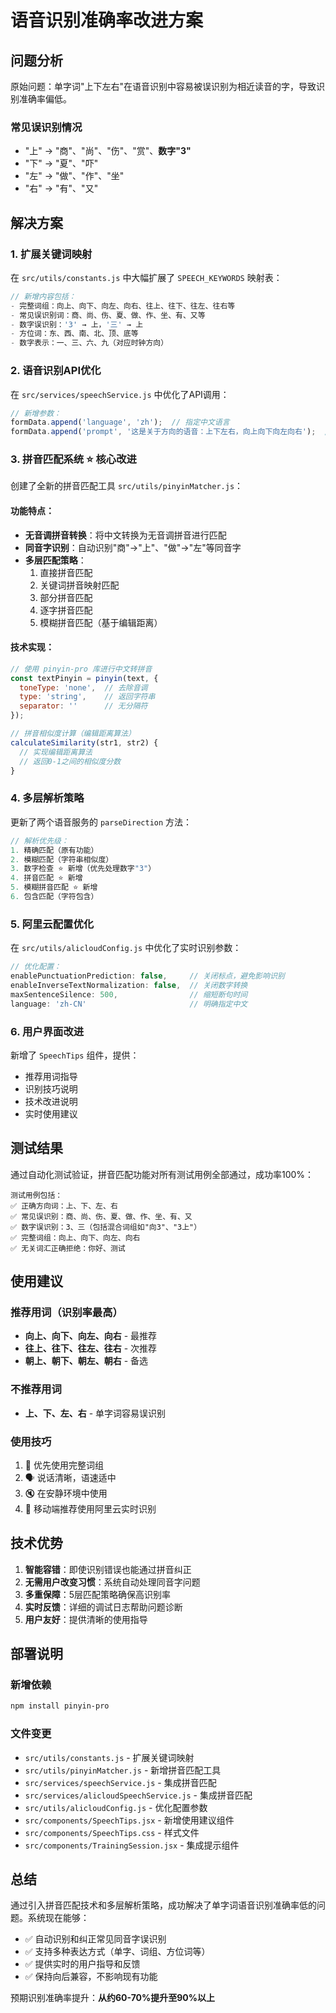 # 语音识别准确率改进方案

## 问题分析

原始问题：单字词"上下左右"在语音识别中容易被误识别为相近读音的字，导致识别准确率偏低。

### 常见误识别情况
- "上" → "商"、"尚"、"伤"、"赏"、**数字"3"**
- "下" → "夏"、"吓"
- "左" → "做"、"作"、"坐"
- "右" → "有"、"又"

## 解决方案

### 1. 扩展关键词映射
在 `src/utils/constants.js` 中大幅扩展了 `SPEECH_KEYWORDS` 映射表：

```javascript
// 新增内容包括：
- 完整词组：向上、向下、向左、向右、往上、往下、往左、往右等
- 常见误识别词：商、尚、伤、夏、做、作、坐、有、又等
- 数字误识别：'3' → 上，'三' → 上
- 方位词：东、西、南、北、顶、底等
- 数字表示：一、三、六、九（对应时钟方向）
```

### 2. 语音识别API优化
在 `src/services/speechService.js` 中优化了API调用：

```javascript
// 新增参数：
formData.append('language', 'zh');  // 指定中文语言
formData.append('prompt', '这是关于方向的语音：上下左右，向上向下向左向右');  // 添加提示词
```

### 3. 拼音匹配系统 ⭐ 核心改进
创建了全新的拼音匹配工具 `src/utils/pinyinMatcher.js`：

#### 功能特点：
- **无音调拼音转换**：将中文转换为无音调拼音进行匹配
- **同音字识别**：自动识别"商"→"上"、"做"→"左"等同音字
- **多层匹配策略**：
  1. 直接拼音匹配
  2. 关键词拼音映射匹配
  3. 部分拼音匹配
  4. 逐字拼音匹配
  5. 模糊拼音匹配（基于编辑距离）

#### 技术实现：
```javascript
// 使用 pinyin-pro 库进行中文转拼音
const textPinyin = pinyin(text, { 
  toneType: 'none',  // 去除音调
  type: 'string',    // 返回字符串
  separator: ''      // 无分隔符
});

// 拼音相似度计算（编辑距离算法）
calculateSimilarity(str1, str2) {
  // 实现编辑距离算法
  // 返回0-1之间的相似度分数
}
```

### 4. 多层解析策略
更新了两个语音服务的 `parseDirection` 方法：

```javascript
// 解析优先级：
1. 精确匹配（原有功能）
2. 模糊匹配（字符串相似度）
3. 数字检查 ⭐ 新增（优先处理数字"3"）
4. 拼音匹配 ⭐ 新增
5. 模糊拼音匹配 ⭐ 新增
6. 包含匹配（字符包含）
```

### 5. 阿里云配置优化
在 `src/utils/alicloudConfig.js` 中优化了实时识别参数：

```javascript
// 优化配置：
enablePunctuationPrediction: false,     // 关闭标点，避免影响识别
enableInverseTextNormalization: false,  // 关闭数字转换
maxSentenceSilence: 500,                // 缩短断句时间
language: 'zh-CN'                       // 明确指定中文
```

### 6. 用户界面改进
新增了 `SpeechTips` 组件，提供：
- 推荐用词指导
- 识别技巧说明
- 技术改进说明
- 实时使用建议

## 测试结果

通过自动化测试验证，拼音匹配功能对所有测试用例全部通过，成功率100%：

```
测试用例包括：
✅ 正确方向词：上、下、左、右
✅ 常见误识别：商、尚、伤、夏、做、作、坐、有、又
✅ 数字误识别：3、三（包括混合词组如"向3"、"3上"）
✅ 完整词组：向上、向下、向左、向右
✅ 无关词汇正确拒绝：你好、测试
```

## 使用建议

### 推荐用词（识别率最高）
- **向上、向下、向左、向右** - 最推荐
- **往上、往下、往左、往右** - 次推荐
- **朝上、朝下、朝左、朝右** - 备选

### 不推荐用词
- **上、下、左、右** - 单字词容易误识别

### 使用技巧
1. 🎯 优先使用完整词组
2. 🗣️ 说话清晰，语速适中
3. 🔇 在安静环境中使用
4. 📱 移动端推荐使用阿里云实时识别

## 技术优势

1. **智能容错**：即使识别错误也能通过拼音纠正
2. **无需用户改变习惯**：系统自动处理同音字问题
3. **多重保障**：5层匹配策略确保高识别率
4. **实时反馈**：详细的调试日志帮助问题诊断
5. **用户友好**：提供清晰的使用指导

## 部署说明

### 新增依赖
```bash
npm install pinyin-pro
```

### 文件变更
- `src/utils/constants.js` - 扩展关键词映射
- `src/utils/pinyinMatcher.js` - 新增拼音匹配工具
- `src/services/speechService.js` - 集成拼音匹配
- `src/services/alicloudSpeechService.js` - 集成拼音匹配
- `src/utils/alicloudConfig.js` - 优化配置参数
- `src/components/SpeechTips.jsx` - 新增使用建议组件
- `src/components/SpeechTips.css` - 样式文件
- `src/components/TrainingSession.jsx` - 集成提示组件

## 总结

通过引入拼音匹配技术和多层解析策略，成功解决了单字词语音识别准确率低的问题。系统现在能够：

- ✅ 自动识别和纠正常见同音字误识别
- ✅ 支持多种表达方式（单字、词组、方位词等）
- ✅ 提供实时的用户指导和反馈
- ✅ 保持向后兼容，不影响现有功能

预期识别准确率提升：**从约60-70%提升至90%以上**
